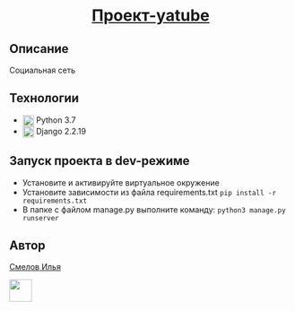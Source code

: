 <h4>
  <a target="_blank" align="center" href="https://github.com/PivnoyFei/yatube_project/"><h1>Проект-yatube</h1></a>
</h4>

## Описание
Социальная сеть
## Технологии
<ul>
  <li>
    <img src="https://cdn.icon-icons.com/icons2/2107/PNG/512/file_type_python_icon_130221.png" 
    height="20" width="20" align="top">
    Python 3.7
  </li>
  <li>
    <img src="https://cdn.icon-icons.com/icons2/2107/PNG/512/file_type_django_icon_130645.png" 
    height="20" width="20" align="top">
    Django 2.2.19
  </li>
</ul>

## Запуск проекта в dev-режиме
- Установите и активируйте виртуальное окружение
- Установите зависимости из файла requirements.txt
```pip install -r requirements.txt``` 
- В папке с файлом manage.py выполните команду:
```python3 manage.py runserver```
## Автор
<a target="_blank" href="https://github.com/PivnoyFei/">Смелов Илья</a>
<p><a>
<img src="https://cdn.icon-icons.com/icons2/2134/PNG/512/heart_cute_emoji_emo_icon_131637.png" 
  height="40" width="40" />
</a></p>

